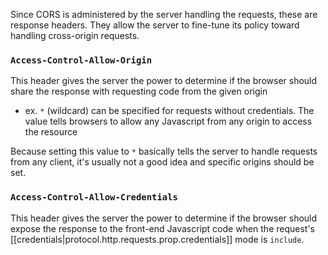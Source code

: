 
Since CORS is administered by the server handling the requests, these are response headers. They allow the server to fine-tune its policy toward handling cross-origin requests.

### `Access-Control-Allow-Origin`
This header gives the server the power to determine if the browser should share the response with requesting code from the given origin
- ex. `*` (wildcard) can be specified for requests without credentials. The value tells browsers to allow any Javascript from any origin to access the resource

Because setting this value to `*` basically tells the server to handle requests from any client, it's usually not a good idea and specific origins should be set.

### `Access-Control-Allow-Credentials`
This header gives the server the power to determine if the browser should expose the response to the front-end Javascript code when the request's [[credentials|protocol.http.requests.prop.credentials]] mode is `include`.

